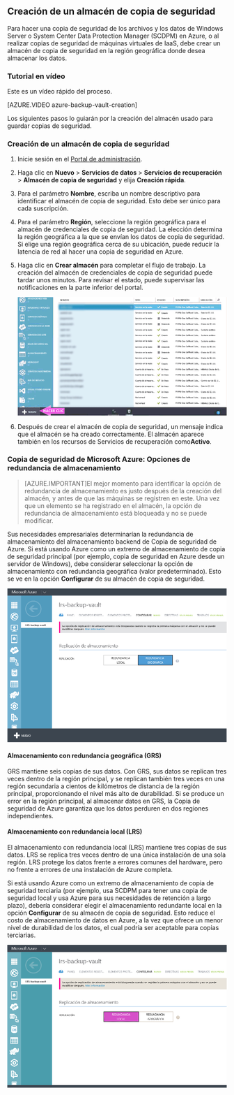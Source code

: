 ## Creación de un almacén de copia de seguridad
Para hacer una copia de seguridad de los archivos y los datos de Windows Server o System Center Data Protection Manager (SCDPM) en Azure, o al realizar copias de seguridad de máquinas virtuales de IaaS, debe crear un almacén de copia de seguridad en la región geográfica donde desea almacenar los datos.

### Tutorial en vídeo

Este es un vídeo rápido del proceso.

[AZURE.VIDEO azure-backup-vault-creation]

Los siguientes pasos lo guiarán por la creación del almacén usado para guardar copias de seguridad.

### Creación de un almacén de copia de seguridad
1. Inicie sesión en el [Portal de administración](https://manage.windowsazure.com/).
2. Haga clic en **Nuevo** > **Servicios de datos** > **Servicios de recuperación** > **Almacén de copia de seguridad** y elija **Creación rápida**.
3. Para el parámetro **Nombre**, escriba un nombre descriptivo para identificar el almacén de copia de seguridad. Esto debe ser único para cada suscripción.
4. Para el parámetro **Región**, seleccione la región geográfica para el almacén de credenciales de copia de seguridad. La elección determina la región geográfica a la que se envían los datos de copia de seguridad. Si elige una región geográfica cerca de su ubicación, puede reducir la latencia de red al hacer una copia de seguridad en Azure.
5. Haga clic en **Crear almacén** para completar el flujo de trabajo. La creación del almacén de credenciales de copia de seguridad puede tardar unos minutos. Para revisar el estado, puede supervisar las notificaciones en la parte inferior del portal.

    ![Creación de almacén](./media/backup-create-vault-wgif/create-vault-wgif.gif)

6. Después de crear el almacén de copia de seguridad, un mensaje indica que el almacén se ha creado correctamente. El almacén aparece también en los recursos de Servicios de recuperación como**Activo**.

### Copia de seguridad de Microsoft Azure: Opciones de redundancia de almacenamiento

> [AZURE.IMPORTANT]El mejor momento para identificar la opción de redundancia de almacenamiento es justo después de la creación del almacén, y antes de que las máquinas se registren en este. Una vez que un elemento se ha registrado en el almacén, la opción de redundancia de almacenamiento está bloqueada y no se puede modificar.

Sus necesidades empresariales determinarían la redundancia de almacenamiento del almacenamiento backend de Copia de seguridad de Azure. Si está usando Azure como un extremo de almacenamiento de copia de seguridad principal (por ejemplo, copia de seguridad en Azure desde un servidor de Windows), debe considerar seleccionar la opción de almacenamiento con redundancia geográfica (valor predeterminado). Esto se ve en la opción **Configurar** de su almacén de copia de seguridad.

![GRS](./media/backup-create-vault/grs.png)

#### Almacenamiento con redundancia geográfica (GRS)
GRS mantiene seis copias de sus datos. Con GRS, sus datos se replican tres veces dentro de la región principal, y se replican también tres veces en una región secundaria a cientos de kilómetros de distancia de la región principal, proporcionando el nivel más alto de durabilidad. Si se produce un error en la región principal, al almacenar datos en GRS, la Copia de seguridad de Azure garantiza que los datos perduren en dos regiones independientes.

#### Almacenamiento con redundancia local (LRS)
El almacenamiento con redundancia local (LRS) mantiene tres copias de sus datos. LRS se replica tres veces dentro de una única instalación de una sola región. LRS protege los datos frente a errores comunes del hardware, pero no frente a errores de una instalación de Azure completa.

Si está usando Azure como un extremo de almacenamiento de copia de seguridad terciaria (por ejemplo, usa SCDPM para tener una copia de seguridad local y usa Azure para sus necesidades de retención a largo plazo), debería considerar elegir el almacenamiento redundante local en la opción **Configurar** de su almacén de copia de seguridad. Esto reduce el costo de almacenamiento de datos en Azure, a la vez que ofrece un menor nivel de durabilidad de los datos, el cual podría ser aceptable para copias terciarias.

![LRS](./media/backup-create-vault/lrs.png)

<!-----HONumber=AcomDC_1203_2015-->